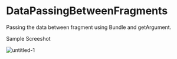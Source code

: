 # DataPassingBetweenFragments
Passing the data between fragment using Bundle and getArgument.

Sample Screeshot

![untitled-1](https://user-images.githubusercontent.com/30308568/41888470-4181f05c-7923-11e8-9f49-f5d8ea70459a.png)


